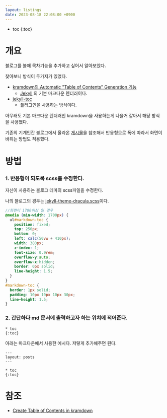 ```yaml
---
layout: listings
date: 2023-08-18 22:08:00 +0900
---
```

* toc
{:toc}

# 개요

블로그를 볼때 목차기능을 추가하고 싶어서 알아보았다.

찾아보니 방식이 두가지가 있었다.

- [kramdown의 Automatic "Table of Contents" Generation 기능](https://kramdown.gettalong.org/converter/html.html#toc)
  - [ ](https://github.com/gettalong/kramdown)[Jekyll](https://github.com/jekyll/jekyll) 의 기본 마크다운 렌더러이다.
- [jekyll-toc](https://github.com/toshimaru/jekyll-toc)
  - 플러그인을 사용하는 방식이다.

아무래도 기본 마크다운 렌더러인 kramdown을 사용하는게 나을거 같아서 해당 방식을 사용했다.

기존의 기계인간 블로그에서 올라온 [게시물](https://johngrib.github.io/wiki/blog/this/toc/)을 참조해서 반응형으로 폭에 따라서 화면이 바뀌는 방법도 적용했다.



# 방법

### 1. 반응형이 되도록 scss를 수정한다.

자신이 사용하는 블로그 테마의 scss파일을 수정한다.

나의 블로그의 경우는 [jekyll-theme-dracula.scss](https://github.com/devj-luke/devj-luke.github.io/blob/main/_sass/jekyll-theme-dracula.scss)이다.

``` scss
//화면이 1700이상 일 경우
@media (min-width: 1700px) {
  ul#markdown-toc {
    position: fixed;
    top: 250px;
    bottom: 0;
    left: calc(50vw + 410px);
    width: 380px;
    z-index: 1;
    font-size: 0.9rem;
    overflow-y:auto;
    overflow-x:hidden;
    border: 0px solid;
    line-height: 1.5;
  }
}
#markdown-toc {
  border: 1px solid;
  padding: 10px 10px 10px 30px;
  line-height: 1.5;
}
```



### 2. 간단하다 md 문서에 출력하고자 하는 위치에 적어준다.

```
* toc
{:toc}
```

아래는 마크다운에서 사용한 예시다.
저렇게 추가해주면 된다.
```
---
layout: posts
---

* toc
{:toc}

```

# 참조

* [Create Table of Contents in kramdown](https://blog.toshima.ru/2020/05/22/kramdown-toc)